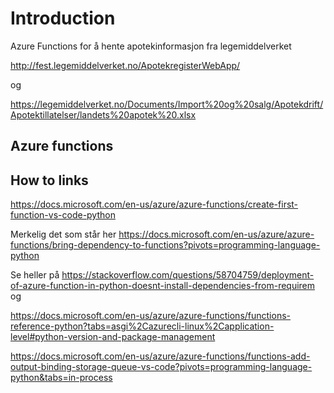 # Introduction 
Azure Functions for å hente apotekinformasjon fra legemiddelverket

http://fest.legemiddelverket.no/ApotekregisterWebApp/

og

https://legemiddelverket.no/Documents/Import%20og%20salg/Apotekdrift/Apotektillatelser/landets%20apotek%20.xlsx


##  Azure functions


## How to links

https://docs.microsoft.com/en-us/azure/azure-functions/create-first-function-vs-code-python

Merkelig det som står her
https://docs.microsoft.com/en-us/azure/azure-functions/bring-dependency-to-functions?pivots=programming-language-python

Se heller på https://stackoverflow.com/questions/58704759/deployment-of-azure-function-in-python-doesnt-install-dependencies-from-requirem  og

https://docs.microsoft.com/en-us/azure/azure-functions/functions-reference-python?tabs=asgi%2Cazurecli-linux%2Capplication-level#python-version-and-package-management


https://docs.microsoft.com/en-us/azure/azure-functions/functions-add-output-binding-storage-queue-vs-code?pivots=programming-language-python&tabs=in-process

